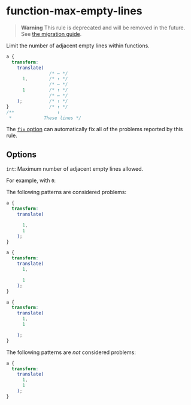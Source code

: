 # function-max-empty-lines

> **Warning** This rule is deprecated and will be removed in the future. See [the migration guide](https://github.com/stylelint/stylelint/tree/15.6.2/docs/migration-guide/to-15.md).

Limit the number of adjacent empty lines within functions.

<!-- prettier-ignore -->
```css
a {
  transform:
    translate(
                /* ← */
      1,        /* ↑ */
                /* ← */
      1         /* ↑ */
                /* ← */
    );          /* ↑ */
}               /* ↑ */
/**                ↑
 *            These lines */
```

The [`fix` option](https://github.com/stylelint/stylelint/tree/15.6.2/docs/user-guide/options.md#fix) can automatically fix all of the problems reported by this rule.

## Options

`int`: Maximum number of adjacent empty lines allowed.

For example, with `0`:

The following patterns are considered problems:

<!-- prettier-ignore -->
```css
a {
  transform:
    translate(

      1,
      1
    );
}
```

<!-- prettier-ignore -->
```css
a {
  transform:
    translate(
      1,

      1
    );
}
```

<!-- prettier-ignore -->
```css
a {
  transform:
    translate(
      1,
      1

    );
}
```

The following patterns are _not_ considered problems:

<!-- prettier-ignore -->
```css
a {
  transform:
    translate(
      1,
      1
    );
}
```
